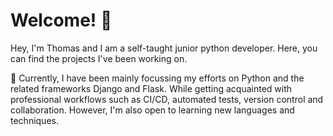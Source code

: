 # Welcome! 👋
Hey, I'm Thomas and I am a self-taught junior python developer. Here, you can find the projects I've been working on.

🌱 Currently, I have been mainly focussing my efforts on Python and the related frameworks Django and Flask. While getting acquainted with professional workflows such as CI/CD, automated tests, version control and collaboration. However, I'm also open to learning new languages and techniques.


<!--
### Hi there 👋

**abczzz13/abczzz13** is a ✨ _special_ ✨ repository because its `README.md` (this file) appears on your GitHub profile.

Here are some ideas to get you started:

- 🔭 I’m currently working on ...
- 🌱 I’m currently learning ...
- 👯 I’m looking to collaborate on ...
- 🤔 I’m looking for help with ...
- 💬 Ask me about ...
- 📫 How to reach me: ...
- 😄 Pronouns: ...
- ⚡ Fun fact: ...
-->
